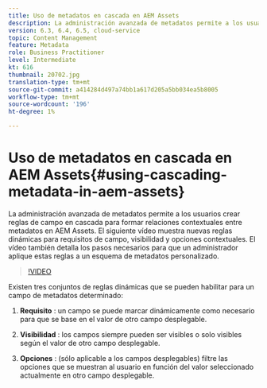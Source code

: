 ```yaml
---
title: Uso de metadatos en cascada en AEM Assets
description: La administración avanzada de metadatos permite a los usuarios crear reglas de campo en cascada para formar relaciones contextuales entre metadatos en AEM Assets. El siguiente vídeo muestra nuevas reglas dinámicas para requisitos de campo, visibilidad y opciones contextuales. El vídeo también detalla los pasos necesarios para que un administrador aplique estas reglas a un esquema de metadatos personalizado.
version: 6.3, 6.4, 6.5, cloud-service
topic: Content Management
feature: Metadata
role: Business Practitioner
level: Intermediate
kt: 616
thumbnail: 20702.jpg
translation-type: tm+mt
source-git-commit: a414284d497a74bb1a617d205a5bb034ea5b8005
workflow-type: tm+mt
source-wordcount: '196'
ht-degree: 1%

---
```



# Uso de metadatos en cascada en AEM Assets{#using-cascading-metadata-in-aem-assets}

La administración avanzada de metadatos permite a los usuarios crear reglas de campo en cascada para formar relaciones contextuales entre metadatos en AEM Assets. El siguiente vídeo muestra nuevas reglas dinámicas para requisitos de campo, visibilidad y opciones contextuales. El vídeo también detalla los pasos necesarios para que un administrador aplique estas reglas a un esquema de metadatos personalizado.

>[!VIDEO](https://video.tv.adobe.com/v/20702/?quality=12&learn=on)

Existen tres conjuntos de reglas dinámicas que se pueden habilitar para un campo de metadatos determinado:

1. **Requisito** : un campo se puede marcar dinámicamente como necesario para que se base en el valor de otro campo desplegable.

2. **Visibilidad** : los campos siempre pueden ser visibles o solo visibles según el valor de otro campo desplegable.

3. **Opciones** : (sólo aplicable a los campos desplegables) filtre las opciones que se muestran al usuario en función del valor seleccionado actualmente en otro campo desplegable.

